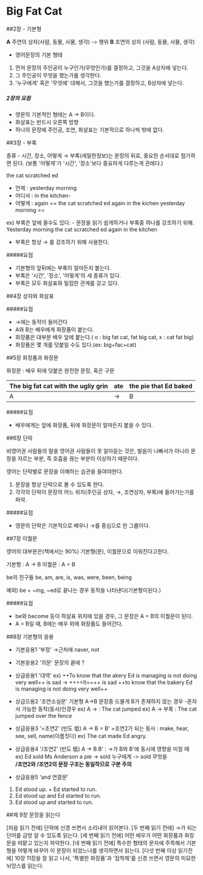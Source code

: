 # Big Fat Cat

##2장 - 기본형

**A** 주연의 상자(사람, 동물, 사물, 생각)
-> 행위
**B** 조연의 상자 (사람, 동물, 사물, 생각)

- 영어문장의 기본 형태

1. 먼저 문장의 주인공이 누구인가(무엇인가)를 결정하고, 그것을 A상자에 넣는다.
1. 그 주인공이 무엇을 했는가를 생각한다.
1. '누구에게' 혹은 '무엇에' 대해서, 그것을 했는가를 결정하고, B상자에 넣는다.

##### 2장의 요점
- 영문의 기본적인 형태는 A → B이다.
- 화살표는 반드시 오른쪽 방향
- 하나의 문장에 주인공, 조연, 화살표는 기본적으로 하나씩 밖에 없다. 

##3장 - 부록

종류 - 시간, 장소, 어떻게
→ 부록(세밀한정보)는 문장의 뒤로, 중요한 순서대로 첨가하면 된다.
(보통 '어떻게'가 '시간', '장소'보다 중요하게 다루는게 관례다.)

the cat scratched ed 
 - 언제 : yesterday morning
 - 어디서 : in the kitchen-
 - 어떻게 :   again
== the cat scratched ed again in the kichen yesterday morning ==

ex) 부록은 앞에 올수도 있다. - 문장을 읽기 쉽게하거나 부록중 하나를 강조하기 위해. 
Yesterday morning the cat scratched ed again in the kitchen 

* 부록은 항상 → 를 강조하기 위해 사용한다.

#####요점
- 기본형의 앞뒤에는 부록이 얼마든지 붙는다.
- 부록은 '시간', '장소', '어떻게'의 세 종류가 있다.
- 부록은 모두 화살표와 밀접한 관계를 갖고 있다.

##4장 상자와 화살표

#####요점
- →에는 동작이 들어간다
- A와 B는 배우에게 화장품이 붙는다.
- 화장품은 대부분 배우 앞에 붙는다.( o : big fat cat, fat big cat, x : cat fat big)
- 화장품은 몇 개를 덧붙일 수도 있다.(ex: big+fac+cat)

##5장 화장품과 화장문

화장문 : 배우 뒤에 덧붙은 완전한 문장, 혹은 구문

|The big fat cat with the ugliy grin | ate | the pie that Ed baked|
|----|----|----|
|A|→|B|


#####요점
- 배우에게는 앞에 화장품, 뒤에 화장문이 얼마든지 붙을 수 있다.

##6장 단락

비영어권 사람들의 말을 영어권 사람들이 못 알아듣는 것은, 발음이 나빠서가 아니라 문장을 자르는 부분, 즉 호흡을 끊는 부분이 이상하기 때문이다. 

영어는 단락별로 문장을 이해하는 습관을 들여야한다.

1. 문장을 항상 단락으로 볼 수 있도록 한다.
2. 각각의 단락이 문장의 어느 위치(주인공 상자, →, 조연상자, 부록)에 들어가는가를 파악.

#####요점
- 영문의 단락은 기본적으로 배우나 →를 중심으로 한 그룹이다.

##7장 이퀄문

영어의 대부분은(책에서는 90%) 기본형(문), 이퀄문으로 이워진다고한다.

기본형 : A → B
이퀄문 : A = B

be의 친구들
be, am, are, is, was, were, been, being


예외) be + ~ing, ~ed로 끝나는 경우 동작을 나타낸다(기본형이된다.)


#####요점
- be와 become 등이 하살표 위치에 있을 경우, 그 문장은  A = B의 이퀄문이 된다.
- A = B일 때, B에는 배우 외에 화장품도 들어간다. 

##8장 기본형의 응용
- 기본응용1 '부정'
→근처에 naver, not
- 기본응용2 '의문'
문장의 끝에 ?
- 상급응용1 '대역'
ex) ++To know that the akery Ed is managing is not doing very well++ is sad
-> ++==It==++ is sad ++to know that the bakery Ed is managing is not doing very well++
- 상급으용2 '조연소실문'
기본형 A→B 문장중 드물게 B가 존재하지 않는 경우
-혼자서 가능한 동작(동사)인경우
ex) A → : The cat jumped
ex) A → 부록 : The cat jumped over the fence
- 상급응용3 '=조연2' (빈도 低)
A → B = B'
=조연2가 되는 동사 : make, hear, see, sell, name(이름짓다)
ex) The cat made Ed angry.

- 상급응용4 '/조연2' (빈도 低)
A → B B' : →가 B와 B'에 동시에 영향을 미칠 때
ex) Ed sold Ms Anderson a pie
    -> sold 누구에게 
    -> sold 무엇을     
**/조연2와 /조연2의 문장 구조는 동일하므로 구분 주의**

- 상급응용5 'and 연결문'
 1. Ed stood up. + Ed started to run.
 1. Ed stood up and Ed started to run.
 1. Ed stood up and started to run.

##제 9장 문장을 읽는다

[처음 읽기 전에]
단락에 신경 쓰면서 소리내어 읽어본다.
[두 번째 읽기 전에]
→가 되는 단어를 금방 알 수 있도록 읽는다.
[세 번째 읽기 전에]
어떤 배우가 어떤 화장품과 화장문을 떠맡고 있는지 파악한다.
[네 번째 읽기 전에]
특수한 형태의 문자에 주목해서 기본형을 어떻게 바꾸어 이 문장이 되었느나를 생각하면서 읽는다.
[다섯 번째 이상 읽기전에]
10장 11장을 잘 읽고 나서, '특별한 화장품'과 '접착제'를 신경 쓰면서 영문의 미묘한 뉘앙스를 읽는다.
